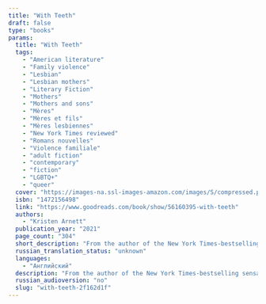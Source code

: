 ```yaml
---
title: "With Teeth"
draft: false
type: "books"
params:
  title: "With Teeth"
  tags:
    - "American literature"
    - "Family violence"
    - "Lesbian"
    - "Lesbian mothers"
    - "Literary Fiction"
    - "Mothers"
    - "Mothers and sons"
    - "Mères"
    - "Mères et fils"
    - "Mères lesbiennes"
    - "New York Times reviewed"
    - "Romans nouvelles"
    - "Violence familiale"
    - "adult fiction"
    - "contemporary"
    - "fiction"
    - "LGBTQ+"
    - "queer"
  cover: "https://images-na.ssl-images-amazon.com/images/S/compressed.photo.goodreads.com/books/1607100802i/56160395.jpg"
  isbn: "1472156498"
  link: "https://www.goodreads.com/book/show/56160395-with-teeth"
  authors:
    - "Kristen Arnett"
  publication_year: "2021"
  page_count: "304"
  short_description: "From the author of the New York Times-bestselling sensation Mostly Dead Things a surprising and moving story of two mothers, one difficult son, and the limitations of marriage, parenthood, and..."
  russian_translation_status: "unknown"
  languages:
    - "Английский"
  description: "From the author of the New York Times-bestselling sensation Mostly Dead Things a surprising and moving story of two mothers, one difficult son, and the limitations of marriage, parenthood, and loveIf she's being honest, Sammie Lucas is scared of her son. Working from home in the close quarters of their Florida house, she lives with one wary eye peeled on Samson, a sullen, unknowable boy who resists her every attempt to bond with him. Uncertain in her own feelings about motherhood, she tries her best—driving, cleaning, cooking, prodding him to finish projects for school—while growing increasingly resentful of Monika, her confident but absent wife. As Samson grows from feral toddler to surly teenager, Sammie's life begins to deteriorate into a mess of unruly behavior, and her struggle to create a picture-perfect queer family unravels. When her son's hostility finally spills over into physical aggression, Sammie must confront her role in the mess—and the possibility that it will never be clean again.Blending the warmth and wit of Arnett's breakout hit, Mostly Dead Things, with a candid take on queer family dynamics, With Teeth is a thought-provoking portrait of the delicate fabric of family—and the many ways it can be torn apart."
  russian_audioversion: "no"
  slug: "with-teeth-2f162d1f"
---
```

